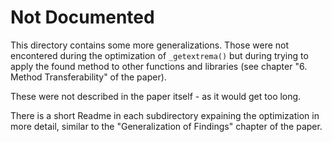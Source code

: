 # Not Documented

This directory contains some more generalizations. Those were not
encontered during the optimization of `_getextrema()` but during
trying to apply the found method to other functions and libraries
(see chapter "6. Method Transferability" of the paper).

These were not described in the paper itself - as it would get too long.

There is a short Readme in each subdirectory expaining the
optimization in more detail, similar to the "Generalization of
Findings" chapter of the paper.
